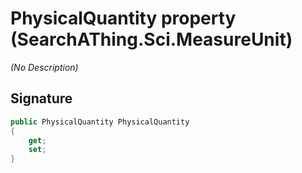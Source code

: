 # PhysicalQuantity property (SearchAThing.Sci.MeasureUnit)
_(No Description)_

## Signature
```csharp
public PhysicalQuantity PhysicalQuantity
{
    get;
    set;
}
```
